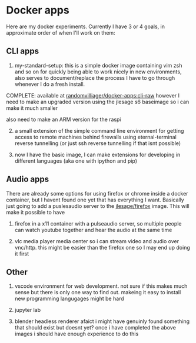 # Docker apps

Here are my docker experiments. Currently I have 3 or 4 goals, in approximate order of when I'll work on them:

## CLI apps

1.  my-standard-setup: this is a simple docker image containing vim zsh and so on for quickly being able to work nicely in new environments, also serves to document/replace the process I have to go through whenever I do a fresh install.

COMPLETE: available at [randomvilliager/docker-apps:cli-raw](https://hub.docker.com/r/ffettes/cli) 
however I need to make an upgraded version using the jlesage s6 baseimage so i can make it much smaller

also need to make an ARM version for the raspi

2. a small extension of the simple command line environment for getting access to remote machines behind firewalls using eternal-terminal reverse tunnelling (or just ssh reverse tunnelling if that isnt possible)

3. now I have the basic image, I can make extensions for developing in different languages (aka one with ipython and pip)


## Audio apps

There are already some options for using firefox or chrome inside a docker container, but I havent found one yet that has everything I want. Basically just going to add a puslesaudio server to the [jlesage/firefox](https://hub.docker.com/r/jlesage/firefox) image. This will make it possible to have

1. firefox in a x11 container with a pulseaudio server, so multiple people can watch youtube together and hear the audio at the same time

2. vlc media player media center so i can stream video and audio over vnc/http. this might be easier than the firefox one so I may end up doing it first


## Other

1. vscode environment for web development. not sure if this makes much sense but there is only one way to find out. makeing it easy to install new programming langugages might be hard

2. jupyter lab

3. blender headless renderer afaict i might have genuinly found something that should exist but doesnt yet? once i have completed the above images i should have enough experience to do this
